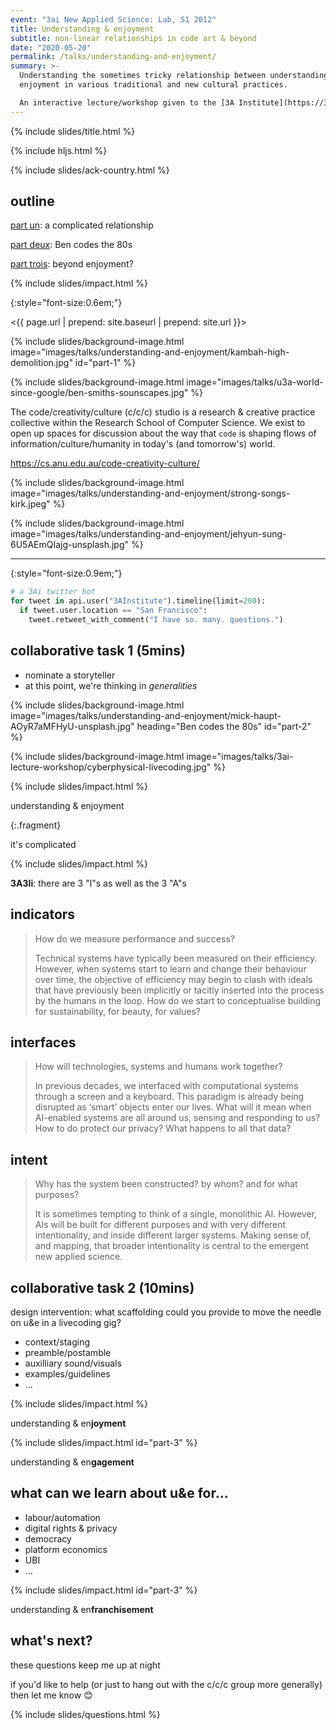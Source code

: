 ```yaml
---
event: "3ai New Applied Science: Lab, S1 2012"
title: Understanding & enjoyment
subtitle: non-linear relationships in code art & beyond
date: "2020-05-20"
permalink: /talks/understanding-and-enjoyment/
summary: >-
  Understanding the sometimes tricky relationship between understanding &
  enjoyment in various traditional and new cultural practices.

  An interactive lecture/workshop given to the [3A Institute](https://3ainstitute.cecs.anu.edu.au) masters program.
---
```


{% include slides/title.html %}

{% include hljs.html %}

{% include slides/ack-country.html %}

## outline

[part un](#part-1): a complicated relationship

[part deux](#part-2): Ben codes the 80s

[part trois](#part-3): beyond enjoyment?

{% include slides/impact.html %}

{:style="font-size:0.6em;"}

<{{ page.url | prepend: site.baseurl | prepend: site.url }}>

{% include slides/background-image.html image="images/talks/understanding-and-enjoyment/kambah-high-demolition.jpg" id="part-1" %}

{% include slides/background-image.html image="images/talks/u3a-world-since-google/ben-smiths-sounscapes.jpg" %}

The code/creativity/culture (c/c/c) studio is a research & creative practice
collective within the Research School of Computer Science. We exist to open up
spaces for discussion about the way that `code` is shaping flows of
information/culture/humanity in today's (and tomorrow's) world.

<https://cs.anu.edu.au/code-creativity-culture/>

{% include slides/background-image.html image="images/talks/understanding-and-enjoyment/strong-songs-kirk.jpeg" %}

{% include slides/background-image.html image="images/talks/understanding-and-enjoyment/jehyun-sung-6U5AEmQIajg-unsplash.jpg" %}

<hr class="center">

{:style="font-size:0.9em;"}

```python
# a 3Ai twitter bot
for tweet in api.user("3AInstitute").timeline(limit=200):
  if tweet.user.location == "San Francisco":
    tweet.retweet_with_comment("I have so. many. questions.")
```

## collaborative task 1 (5mins)

- nominate a storyteller
- at this point, we're thinking in _generalities_

{% include slides/background-image.html image="images/talks/understanding-and-enjoyment/mick-haupt-AOyR7aMFHyU-unsplash.jpg" heading="Ben codes the 80s" id="part-2" %}

{% include slides/background-image.html image="images/talks/3ai-lecture-workshop/cyberphysical-livecoding.jpg" %}

{% include slides/impact.html %}

understanding & enjoyment

{:.fragment}

it's complicated

{% include slides/impact.html %}

**3A3Ii**: there are 3 "I"s as well as the 3 "A"s

## indicators

> How do we measure performance and success?
>
> Technical systems have typically been measured on their efficiency. However,
> when systems start to learn and change their behaviour over time, the objective
> of efficiency may begin to clash with ideals that have previously been
> implicitly or tacitly inserted into the process by the humans in the loop. How
> do we start to conceptualise building for sustainability, for beauty, for
> values?

## interfaces 

> How will technologies, systems and humans work together?
>
> In previous decades, we interfaced with computational systems through a screen
> and a keyboard. This paradigm is already being disrupted as ‘smart’ objects
> enter our lives. What will it mean when AI-enabled systems are all around us,
> sensing and responding to us? How to do protect our privacy? What happens to
> all that data?

## intent

> Why has the system been constructed? by whom? and for what purposes?
>
> It is sometimes tempting to think of a single, monolithic AI. However, AIs
> will be built for different purposes and with very different intentionality,
> and inside different larger systems. Making sense of, and mapping, that
> broader intentionality is central to the emergent new applied science.

## collaborative task 2 (10mins)

design intervention: what scaffolding could you provide to move the needle on
u&e in a livecoding gig?

- context/staging
- preamble/postamble
- auxilliary sound/visuals
- examples/guidelines
- ...

{% include slides/impact.html %}

understanding & en**joyment**

{% include slides/impact.html id="part-3" %}

understanding & en**gagement**

## what can we learn about u&e for...

- labour/automation
- digital rights & privacy
- democracy
- platform economics
- UBI
- ...

{% include slides/impact.html id="part-3" %}

understanding & en**franchisement**

## what's next?

these questions keep me up at night

if you'd like to help (or just to hang out with the c/c/c group more generally)
then let me know 😊

{% include slides/questions.html %}

